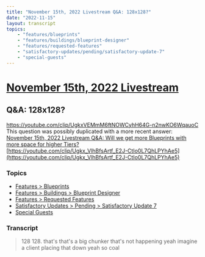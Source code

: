 ```yaml
---
title: "November 15th, 2022 Livestream Q&A: 128x128?"
date: "2022-11-15"
layout: transcript
topics:
    - "features/blueprints"
    - "features/buildings/blueprint-designer"
    - "features/requested-features"
    - "satisfactory-updates/pending/satisfactory-update-7"
    - "special-guests"
---
```

# [November 15th, 2022 Livestream](../2022-11-15.md)
## Q&A: 128x128?
https://youtube.com/clip/UgkxVEMmM6ftNOWCyhH64G-n2nwKO6WqauoC
This question was possibly duplicated with a more recent answer: [November 15th, 2022 Livestream Q&A: Will we get more Blueprints with more space for higher Tiers?](./yt-CREPrQ23Dt4,6021.4571249125,6033.634519959804.md) [https://youtube.com/clip/Ugkx_VlhBfsArtf_E2J-CtIo0L7QhLPYhAe5](https://youtube.com/clip/Ugkx_VlhBfsArtf_E2J-CtIo0L7QhLPYhAe5)


### Topics
* [Features > Blueprints](../topics/features/blueprints.md)
* [Features > Buildings > Blueprint Designer](../topics/features/buildings/blueprint-designer.md)
* [Features > Requested Features](../topics/features/requested-features.md)
* [Satisfactory Updates > Pending > Satisfactory Update 7](../topics/satisfactory-updates/pending/satisfactory-update-7.md)
* [Special Guests](../topics/special-guests.md)

### Transcript

> 128 128. that's that's a big chunker that's not happening yeah imagine a client placing that down yeah so coal
